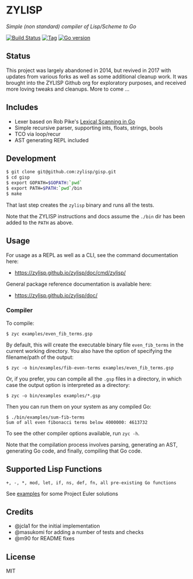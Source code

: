 # ZYLISP

*Simple (non standard) compiler of Lisp/Scheme to Go*

[![Build Status][travis-badge]][travis]
[![Tag][tag-badge]][tag]
[![Go version][go-v]](.travis.yml)


## Status

This project was largely abandoned in 2014, but revived in 2017 with updates
from various forks as well as some additional cleanup work. It was brought into
the ZYLISP Github org for exploratory purposes, and received more loving tweaks
and cleanups. More to come ...


## Includes

- Lexer based on Rob Pike's
  [Lexical Scanning in Go](https://talks.golang.org/2011/lex.slide)
- Simple recursive parser, supporting ints, floats, strings, bools
- TCO via loop/recur
- AST generating REPL included


## Development

```bash
$ git clone git@github.com:zylisp/gisp.git
$ cd gisp
$ export GOPATH=$GOPATH:`pwd`
$ export PATH=$PATH:`pwd`/bin
$ make
```

That last step creates the `zylisp` binary and runs all the tests.

Note that the ZYLISP instructions and docs assume the `./bin` dir has been
added to the `PATH` as above.


## Usage

For usage as a REPL as well as a CLI, see the command documentation here:
 * https://zylisp.github.io/zylisp/doc/cmd/zylisp/

General package reference documentation is available here:
 * https://zylisp.github.io/zylisp/doc/


### Compiler

To compile:

```
$ zyc examples/even_fib_terms.gsp
```

By default, this will create the executable binary file `even_fib_terms` in
the current working directory. You also have the option of specifying the
filename/path of the output:

```
$ zyc -o bin/examples/fib-even-terms examples/even_fib_terms.gsp
```

Or, if you prefer, you can compile all the `.gsp` files in a directory, in
which case the output option is interpreted as a directory:

```
$ zyc -o bin/examples examples/*.gsp
```

Then you can run them on your system as any compiled Go:

```
$ ./bin/examples/sum-fib-terms
Sum of all even fibonacci terms below 4000000: 4613732
```

To see the other compiler options available, run `zyc -h`.

Note that the compilation process involves parsing, generating an AST,
generating Go code, and finally, compiling that Go code.


## Supported Lisp Functions

```
+, -, *, mod, let, if, ns, def, fn, all pre-existing Go functions
```

See [examples](examples) for some Project Euler solutions


## Credits

* @jcla1 for the initial implementation
* @masukomi for adding a number of tests and checks
* @m90 for README fixes


## License

MIT


<!-- Named page links below: /-->

[logo]: media/images/logo-1-250x.png
[logo-large]: media/images/logo-1.png
[travis]: https://travis-ci.org/zylisp/zylisp
[travis-badge]: https://travis-ci.org/zylisp/zylisp.png?branch=master
[tag-badge]: https://img.shields.io/github/tag/zylisp/zylisp.svg
[tag]: https://github.com/zylisp/zylisp/tags
[go-v]: https://img.shields.io/badge/Go-1.12-blue.svg
